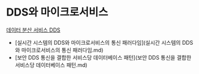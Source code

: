 # DDS와 마이크로서비스
[데이터 분산 서비스 DDS](../index.md)

- [실시간 시스템의 DDS와 마이크로서비스의 통신 패러다임](실시간 시스템의 DDS와 마이크로서비스의 통신 패러다임.md)
- [보안 DDS 통신을 결합한 서비스당 데이터베이스 패턴](보안 DDS 통신을 결합한 서비스당 데이터베이스 패턴.md)
